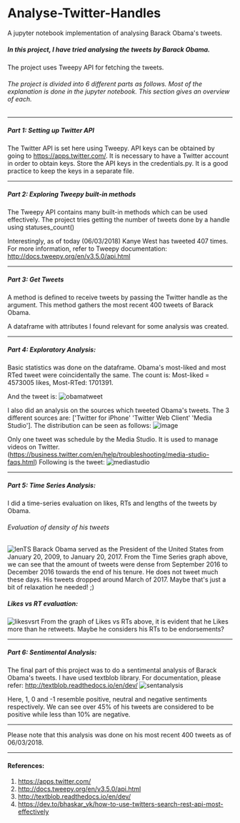 # Analyse-Twitter-Handles
A jupyter notebook implementation of analysing Barack Obama's tweets.
##### In this project, I have tried analysing the tweets by Barack Obama. 
The project uses Tweepy API for fetching the tweets.
###### The project is divided into 6 different parts as follows. Most of the explanation is done in the jupyter notebook. This section gives an overview of each.
____

##### Part 1: Setting up Twitter API
The Twitter API is set here using Tweepy. API keys can be obtained by going to  https://apps.twitter.com/. It is necessary to have a Twitter account in order to obtain keys. 
Store the API keys in the credentials.py. It is a good practice to keep the keys in a separate file.
____

##### Part 2: Exploring Tweepy built-in methods
The Tweepy API contains many built-in methods which can be used effectively. The project tries getting the number of tweets done by a handle using statuses_count()

Interestingly, as of today (06/03/2018) Kanye West has tweeted 407 times. For more information, refer to Tweepy documentation: http://docs.tweepy.org/en/v3.5.0/api.html
____

##### Part 3: Get Tweets
A method is defined to receive tweets by passing the Twitter handle as the argument. This method gathers the most recent 400 tweets of Barack Obama.

A dataframe with attributes I found relevant for some analysis was created.
____

##### Part 4: Exploratory Analysis:
Basic statistics was done on the dataframe. Obama's most-liked and most RTed tweet were coincidentally the same.
The count is: Most-liked = 4573005 likes, Most-RTed: 1701391.

And the tweet is:
![obamatweet](https://user-images.githubusercontent.com/31828834/40893913-8cb55378-6773-11e8-9b54-8ba26f759feb.png)

I also did an analysis on the sources which tweeted Obama's tweets. 
The 3 different sources are: ['Twitter for iPhone' 'Twitter Web Client' 'Media Studio']. 
The distribution can be seen as follows:
![image](https://user-images.githubusercontent.com/31828834/40893984-2c8b6248-6774-11e8-8912-4efeb778d267.png)

Only one tweet was schedule by the Media Studio. It is used to manage videos on Twitter. (https://business.twitter.com/en/help/troubleshooting/media-studio-faqs.html) Following is the tweet:
![mediastudio](https://user-images.githubusercontent.com/31828834/40893897-76c56c4c-6773-11e8-9947-c41aae76cc3d.png)
____

##### Part 5: Time Series Analysis:
I did a time-series evaluation on likes, RTs and lengths of the tweets by Obama.
###### Evaluation of density of his tweets
![lenTS](https://user-images.githubusercontent.com/31828834/40894058-d0f6e9b0-6774-11e8-9eb8-3d6bca3bbcf4.png)
Barack Obama served as the President of the United States from January 20, 2009, to January 20, 2017. From the Time Series graph above, we can see that the amount of tweets were dense from September 2016 to December 2016 towards the end of his tenure. He does not tweet much these days. His tweets dropped around March of 2017. Maybe that's just a bit of relaxation he needed! ;)

##### Likes vs RT evaluation:
![likesvsrt](https://user-images.githubusercontent.com/31828834/40894093-1cbcb33e-6775-11e8-8c6f-7a3e002746b4.png)
From the graph of Likes vs RTs above, it is evident that he Likes more than he retweets. Maybe he considers his RTs to be endorsements?
____

##### Part 6: Sentimental Analysis:
The final part of this project was to do a sentimental analysis of Barack Obama's tweets. I have used textblob library. For documentation, please refer: http://textblob.readthedocs.io/en/dev/
![sentanalysis](https://user-images.githubusercontent.com/31828834/40894268-6fbedcb4-6776-11e8-9089-f047ea8256e2.png)

Here, 1, 0 and -1 resemble positive, neutral and negative sentiments respectively. We can see over 45% of his tweets are considered to be positive while less than 10% are negative.
***

Please note that this analysis was done on his most recent 400 tweets as of 06/03/2018.
***

#### References: 
1) https://apps.twitter.com/
2) http://docs.tweepy.org/en/v3.5.0/api.html
3) http://textblob.readthedocs.io/en/dev/
4) https://dev.to/bhaskar_vk/how-to-use-twitters-search-rest-api-most-effectively














